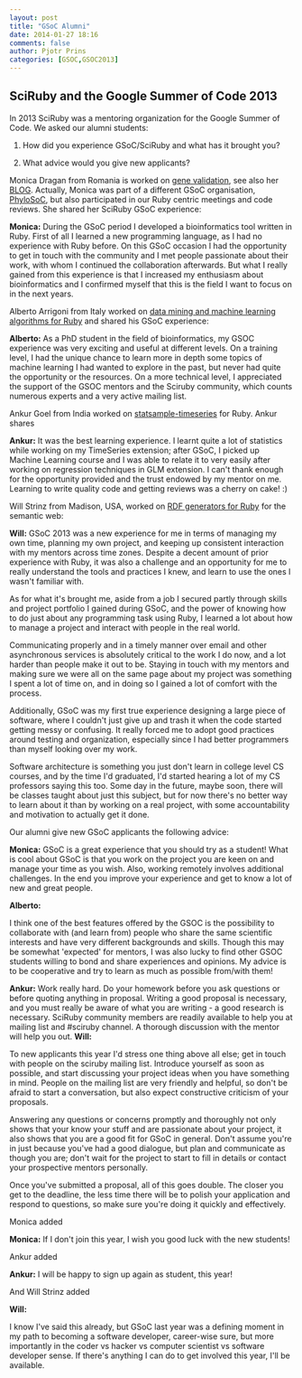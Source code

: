 ```yaml
---
layout: post
title: "GSoC Alumni"
date: 2014-01-27 18:16
comments: false
author: Pjotr Prins
categories: [GSOC,GSOC2013]
---
```


## SciRuby and the Google Summer of Code 2013

In 2013 SciRuby was a mentoring organization for the Google Summer of Code. We
asked our alumni students:

1) How did you experience GSoC/SciRuby and what has it brought you?

2) What advice would you give new applicants?

Monica Dragan from Romania is worked on [gene validation](https://github.com/monicadragan/GeneValidator), see also her
[BLOG](http://gene-prediction.blogspot.nl/2013/08/start-using-our-gene-validation-tool.html). Actually, Monica
was part of a different GSoC organisation,
[PhyloSoC](http://informatics.nescent.org/wiki/Phyloinformatics_Summer_of_Code_2013),
but also participated in our Ruby centric meetings and code reviews. She shared
her SciRuby GSoC experience:

<p class="note"><strong>Monica:</strong>
During the GSoC period I developed a bioinformatics tool written in Ruby. First of all I learned a new programming language, as I had no experience with Ruby before. On this GSoC occasion I had the opportunity to get in touch with the
 community and I met people passionate about their work, with whom I continued
 the collaboration afterwards. But what I really gained from this experience is that I increased my enthusiasm about bioinformatics and I confirmed myself that this is the field I want to focus on in the next years.
</p>

Alberto Arrigoni from Italy worked on [data mining and machine learning algorithms for Ruby](http://sciruby.com/blog/2013/09/24/gsoc-2013-data-mining-in-jruby-with-ruby-band/) and shared
his GSoC experience:

<p class="note"><strong>Alberto:</strong>
As a PhD student in the field of bioinformatics, my GSOC experience was very exciting and useful at different levels. On a training level, I had the
unique chance to learn more in depth some topics of machine learning I had
wanted to explore in the past, but never had quite the opportunity or the
resources. On a more technical level, I appreciated the support of the GSOC
mentors and the Sciruby community, which counts numerous experts and a very
active mailing list.
</p>

Ankur Goel from India worked on 
[statsample-timeseries](http://rubygems.org/gems/statsample-timeseries) for Ruby.
Ankur shares


<p class="note"><strong>Ankur:</strong>
It was the best learning experience. I learnt quite a lot of statistics while
working on my TimeSeries extension; after GSoC, I picked up Machine Learning
course and I was able to relate it to very easily after working on regression
techniques in GLM extension. I can't thank enough for the opportunity provided
and the trust endowed by my mentor on me. Learning to write quality code and
getting reviews was a cherry on cake! :)
</p>

Will Strinz from Madison, USA, worked on [RDF generators for Ruby](http://localhost:4000/blog/2013/10/12/ruby-and-the-semantic-web-rdf-sparql-publisci/) for the 
semantic web:

<p class="note"><strong>Will:</strong>
GSoC 2013 was a new experience for me in terms of managing my own time,
planning my own project, and keeping up consistent interaction with my mentors
across time zones. Despite a decent amount of prior experience with Ruby, it
was also a challenge and an opportunity for me to really understand the tools
and practices I knew, and learn to use the ones I wasn't familiar with.

As for what it's brought me, aside from a job I secured partly through skills
and project portfolio I gained during GSoC, and the power of knowing how to do
just about any programming task using Ruby, I learned a lot about how to manage
a project and interact with people in the real world.

Communicating properly and in a timely manner over email and other asynchronous
services is absolutely critical to the work I do now, and a lot harder than
people make it out to be. Staying in touch with my mentors and making sure we
were all on the same page about my project was something I spent a lot of time
on, and in doing so I gained a lot of comfort with the process.

Additionally, GSoC was my first true experience designing a large piece of
software, where I couldn't just give up and trash it when the code started
getting messy or confusing. It really forced me to adopt good practices around
testing and organization, especially since I had better programmers than myself
looking over my work.

Software architecture is something you just don't learn in college level CS
courses, and by the time I'd graduated, I'd started hearing a lot of my CS
professors saying this too. Some day in the future, maybe soon, there will be
classes taught about just this subject, but for now there's no better way to
learn about it than by working on a real project, with some accountability and
motivation to actually get it done.


</p>

Our alumni give new GSoC applicants the following advice:

<p class="note"><strong>Monica:</strong>
GSoC is a great experience that you should try as a student! What is cool about GSoC is that you work on the project you are keen on and manage your time as
 you wish. Also, working remotely involves additional challenges. In the end you improve your experience and get to know a lot of new and great people.

</p>

<p class="note"><strong>Alberto:</strong>

I think one of the best features offered by the GSOC is the possibility to
collaborate with (and learn from) people who share the same scientific
interests and have very different backgrounds and skills. Though this may be
somewhat 'expected' for mentors, I was also lucky to find other GSOC students
willing to bond and share experiences and opinions. My advice is to be
cooperative and try to learn as much as possible from/with them!  

</p>

<p class="note"><strong>Ankur:</strong>
Work really hard. Do your homework before you ask questions or before quoting
anything in proposal. Writing a good proposal is necessary, and you must really
be aware of what you are writing - a good research is necessary. SciRuby
community members are readily available to help you at mailing list and #sciruby channel. A thorough discussion with the mentor will help you out.
</p<

<p class="note"><strong>Will:</strong>

To new applicants this year I'd stress one thing above all else; get in
touch with people on the sciruby mailing list. Introduce yourself as soon as
possible, and start discussing your project ideas when you have something in
mind. People on the mailing list are very friendly and helpful, so don't be
afraid to start a conversation, but also expect constructive criticism of your
proposals.

Answering any questions or concerns promptly and thoroughly not only shows that
your know your stuff and are passionate about your project, it also shows that
you are a good fit for GSoC in general. Don't assume you're in just because
you've had a good dialogue, but plan and communicate as though you are; don't
wait for the project to start to fill in details or contact your prospective
mentors personally.

Once you've submitted a proposal, all of this goes double. The closer you get
to the deadline, the less time there will be to polish your application and
respond to questions, so make sure you're doing it quickly and effectively.
</p>

Monica added

<p class="note"><strong>Monica:</strong>
If I don't join this year, I wish you good luck with the new students!
</p>

Ankur added

<p class="note"><strong>Ankur:</strong>
I will be happy to sign up again as student, this year!
</p>

And Will Strinz added

<p class="note"><strong>Will:</strong>

I know I've said this already, but GSoC last year was a defining moment in my
path to becoming a software developer, career-wise sure, but more importantly
in the coder vs hacker vs computer scientist vs software developer sense. If
there's anything I can do to get involved this year, I'll be available.

<p>

